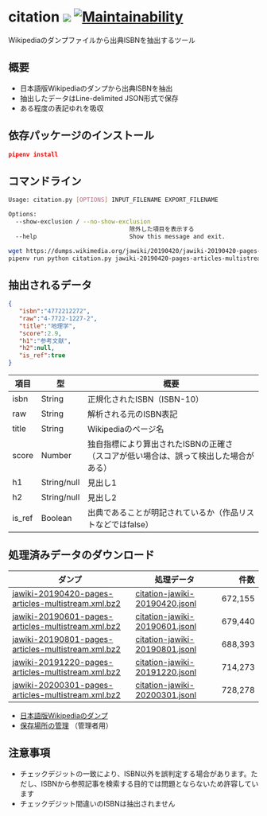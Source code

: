 citation [![](https://img.shields.io/badge/python-3.7+-blue.svg)](https://docs.python.org/3.7/) [![Maintainability](https://api.codeclimate.com/v1/badges/d2ff9760abb138cd70bc/maintainability)](https://codeclimate.com/github/CALIL/citation/maintainability)
=========================================================================================================================================================================================
Wikipediaのダンプファイルから出典ISBNを抽出するツール

概要
-----
- 日本語版Wikipediaのダンプから出典ISBNを抽出
- 抽出したデータはLine-delimited JSON形式で保存
- ある程度の表記ゆれを吸収

依存パッケージのインストール
----
```json
pipenv install
```

コマンドライン
----

```bash
Usage: citation.py [OPTIONS] INPUT_FILENAME EXPORT_FILENAME

Options:
  --show-exclusion / --no-show-exclusion
                                  除外した項目を表示する
  --help                          Show this message and exit.
```

```bash
wget https://dumps.wikimedia.org/jawiki/20190420/jawiki-20190420-pages-articles-multistream.xml.bz
pipenv run python citation.py jawiki-20190420-pages-articles-multistream.xml.bz2 citation-jawiki-20190420.jsonl
```

抽出されるデータ
----

```json
{  
   "isbn":"4772212272",
   "raw":"4-7722-1227-2",
   "title":"地理学",
   "score":2.9,
   "h1":"参考文献",
   "h2":null,
   "is_ref":true
}
```

| 項目 | 型 | 概要 |
| ---- | ---- | ---- | 
| isbn | String | 正規化されたISBN（ISBN-10） |
| raw | String | 解析される元のISBN表記 |
| title | String | Wikipediaのページ名 |
| score | Number | 独自指標により算出されたISBNの正確さ<br>（スコアが低い場合は、誤って検出した場合がある） |
| h1 | String/null | 見出し1 |
| h2 | String/null | 見出し2 |
| is_ref | Boolean | 出典であることが明記されているか（作品リストなどではfalse） |

処理済みデータのダウンロード
----

| ダンプ | 処理データ | 件数 |
| ---- | ---- | ----: |
| [jawiki-20190420-pages-articles-multistream.xml.bz2](https://dumps.wikimedia.org/jawiki/20190420/jawiki-20190420-pages-articles-multistream.xml.bz2)  | [citation-jawiki-20190420.jsonl](https://storage.googleapis.com/isbn-citation/citation-jawiki-20190420.jsonl) | 672,155 |
| [jawiki-20190601-pages-articles-multistream.xml.bz2](https://dumps.wikimedia.org/jawiki/20190601/jawiki-20190601-pages-articles-multistream.xml.bz2)  | [citation-jawiki-20190601.jsonl](https://storage.googleapis.com/isbn-citation/citation-jawiki-20190601.jsonl) | 679,440 |
| [jawiki-20190801-pages-articles-multistream.xml.bz2](https://dumps.wikimedia.org/jawiki/20190801/jawiki-20190801-pages-articles-multistream.xml.bz2)  | [citation-jawiki-20190801.jsonl](https://storage.googleapis.com/isbn-citation/citation-jawiki-20190801.jsonl) | 688,393 |
| [jawiki-20191220-pages-articles-multistream.xml.bz2](https://dumps.wikimedia.org/jawiki/20191220/jawiki-20191220-pages-articles-multistream.xml.bz2)  | [citation-jawiki-20191220.jsonl](https://storage.googleapis.com/isbn-citation/citation-jawiki-20191220.jsonl) | 714,273 |
| [jawiki-20200301-pages-articles-multistream.xml.bz2](https://dumps.wikimedia.org/jawiki/20200301/jawiki-20200301-pages-articles-multistream.xml.bz2)  | [citation-jawiki-20200301.jsonl](https://storage.googleapis.com/isbn-citation/citation-jawiki-20200301.jsonl) | 728,278 |

- [日本語版Wikipediaのダンプ](https://dumps.wikimedia.org/jawiki/)
- [保存場所の管理](https://console.cloud.google.com/storage/browser/isbn-citation) （管理者用）

注意事項
----
- チェックデジットの一致により、ISBN以外を誤判定する場合があります。ただし、ISBNから参照記事を検索する目的では問題とならないため許容しています
- チェックデジット間違いのISBNは抽出されません